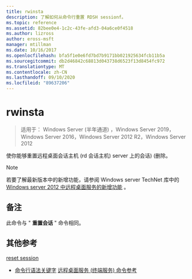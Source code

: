 ```yaml
---
title: rwinsta
description: 了解如何从命令行重置 RDSH sessionf。
ms.topic: reference
ms.assetid: 82bee0e4-1c2c-43fe-afd3-04a6ce0f4518
ms.author: lizross
author: eross-msft
manager: mtillman
ms.date: 10/16/2017
ms.openlocfilehash: bfa5f1e0e6fd7bd7b9171bb021925634fcb11b5a
ms.sourcegitcommit: db2d46842c68813d043738d6523f13d8454fc972
ms.translationtype: MT
ms.contentlocale: zh-CN
ms.lasthandoff: 09/10/2020
ms.locfileid: "89637206"
---
```

# <a name="rwinsta"></a>rwinsta

> 适用于： Windows Server (半年通道) ，Windows Server 2019，Windows Server 2016，Windows Server 2012 R2，Windows Server 2012

使你能够重置远程桌面会话主机 (rd 会话主机) server 上的会话)  (删除。

> [!NOTE]
> 若要了解最新版本中的新增功能，请参阅 Windows server TechNet 库中的 [Windows server 2012 中远程桌面服务的新增功能](/previous-versions/orphan-topics/ws.11/hh831527(v=ws.11)) 。

## <a name="remarks"></a>备注
此命令与 " **重置会话** " 命令相同。

## <a name="additional-references"></a>其他参考
[reset session](reset-session.md)
- [命令行语法关键字](command-line-syntax-key.md) 
[远程桌面服务 (终端服务) 命令参考](remote-desktop-services-terminal-services-command-reference.md)
